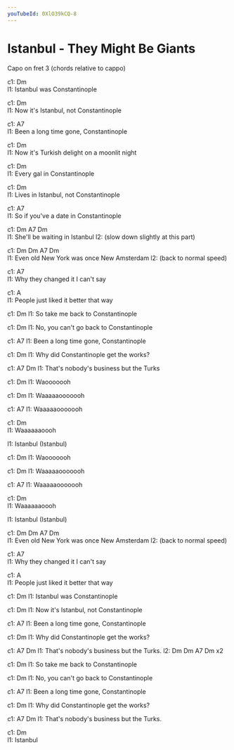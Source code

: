 ```yaml
---
youTubeId: 0XlO39kCQ-8
---
```


# Istanbul - They Might Be Giants

Capo on fret 3 (chords relative to cappo)
 
c1: Dm  
l1: Istanbul was Constantinople 

c1:           Dm  
l1: Now it's Istanbul, not Constantinople 

c1:         A7  
l1: Been a long time gone, Constantinople 

c1:           Dm  
l1: Now it's Turkish delight on a moonlit night 

c1: Dm  
l1: Every gal in Constantinople 

c1:           Dm  
l1: Lives in Istanbul, not Constantinople 

c1:       A7  
l1: So if you've a date in Constantinople 

c1:           Dm         A7     Dm  
l1: She'll be waiting in Istanbul
l2: (slow down slightly at this part)

c1:       Dm               Dm      A7     Dm  
l1: Even old New York was once New Amsterdam 
l2: (back to normal speed)

c1: A7  
l1: Why they changed it I can't say 

c1: A  
l1: People just liked it better that way 

c1: Dm
l1: So take me back to Constantinople 

c1:         Dm
l1: No, you can't go back to Constantinople 

c1:        A7
l1: Been a long time gone, Constantinople 

c1:         Dm
l1: Why did Constantinople get the works? 

c1:        A7                        Dm
l1: That's nobody's business but the Turks

c1: Dm
l1: Waooooooh

c1: Dm
l1: Waaaaaooooooh

c1: A7
l1: Waaaaaooooooh

c1: Dm  
l1: Waaaaaaoooh

l1: Istanbul (Istanbul)

c1: Dm
l1: Waooooooh

c1: Dm
l1: Waaaaaooooooh

c1: A7
l1: Waaaaaooooooh

c1: Dm  
l1: Waaaaaaoooh

l1: Istanbul (Istanbul)

c1:       Dm               Dm      A7     Dm  
l1: Even old New York was once New Amsterdam 
l2: (back to normal speed)

c1: A7  
l1: Why they changed it I can't say 

c1: A  
l1: People just liked it better that way 

c1: Dm
l1: Istanbul was Constantinople 

c1:           Dm
l1: Now it's Istanbul, not Constantinople 

c1:         A7
l1: Been a long time gone, Constantinople

c1:         Dm
l1: Why did Constantinople get the works? 

c1:        A7                        Dm
l1: That's nobody's business but the Turks.
l2: Dm Dm A7 Dm x2

c1:     Dm
l1: So take me back to Constantinople 

c1:         Dm
l1: No, you can't go back to Constantinople 

c1:        A7
l1: Been a long time gone, Constantinople 

c1:         Dm
l1: Why did Constantinople get the works? 

c1:        A7                        Dm
l1: That's nobody's business but the Turks.

c1:      Dm  
l1: Istanbul
